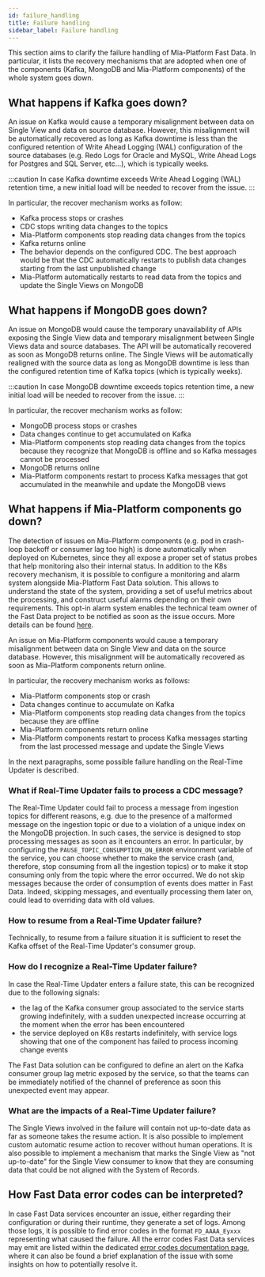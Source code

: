 ```yaml
---
id: failure_handling
title: Failure handling
sidebar_label: Failure handling
---
```


This section aims to clarify the failure handling of Mia-Platform Fast Data. In particular, it lists the recovery mechanisms that are adopted when one of the components (Kafka, MongoDB and Mia-Platform components) of the whole system goes down.

## What happens if Kafka goes down?

An issue on Kafka would cause a temporary misalignment between data on Single View and data on source database. However, this misalignment will be automatically recovered as long as Kafka downtime is less than the configured retention of Write Ahead Logging (WAL) configuration of the source databases (e.g.  Redo Logs for Oracle and MySQL, Write Ahead Logs for Postgres and SQL Server, etc...), which is typically weeks.

:::caution
In case Kafka downtime exceeds Write Ahead Logging (WAL) retention time, a new initial load will be needed to recover from the issue.
:::

In particular, the recover mechanism works as follow:
* Kafka process stops or crashes
* CDC stops writing data changes to the topics
* Mia-Platform components stop reading data changes from the topics
* Kafka returns online
* The behavior depends on the configured CDC. The best approach would be that the CDC automatically restarts to publish data changes starting from the last unpublished change
* Mia-Platform automatically restarts to read data from the topics and update the Single Views on MongoDB

## What happens if MongoDB goes down?

An issue on MongoDB would cause the temporary unavailability of APIs exposing the Single View data and temporary misalignment between Single Views data and source databases.
The API will be automatically recovered as soon as MongoDB returns online. The Single Views will be automatically realigned with the source data as long as MongoDB downtime is less than the configured retention time of Kafka topics (which is typically weeks). 

:::caution
In case MongoDB downtime exceeds topics retention time, a new initial load will be needed to recover from the issue.
:::

In particular, the recover mechanism works as follow:
* MongoDB process stops or crashes
* Data changes continue to get accumulated on Kafka
* Mia-Platform components stop reading data changes from the topics because they recognize that MongoDB is offline and so Kafka messages cannot be processed
* MongoDB returns online
* Mia-Platform components restart to process Kafka messages that got accumulated in the meanwhile and update the MongoDB views

## What happens if Mia-Platform components go down?

The detection of issues on Mia-Platform components (e.g. pod in crash-loop backoff or consumer lag too high) is done
automatically when deployed on Kubernetes, since they all expose a proper set of status probes that help monitoring also
their internal status. In addition to the K8s recovery mechanism, it is possible to configure a monitoring and alarm
system alongside Mia-Platform Fast Data solution. This allows to understand the state of the system, providing a set of useful metrics about the processing, and construct useful alarms depending on their own requirements. This opt-in alarm system enables the technical team owner of the Fast Data project to be notified as soon as the issue occurs.
More details can be found [here](/fast_data/monitoring/overview.md).

An issue on Mia-Platform components would cause a temporary misalignment between data on Single View and data on the source database. However, this misalignment will be automatically recovered as soon as Mia-Platform components return online.

In particular, the recovery mechanism works as follows:
* Mia-Platform components stop or crash
* Data changes continue to accumulate on Kafka
* Mia-Platform components stop reading data changes from the topics because they are offline
* Mia-Platform components return online
* Mia-Platform components restart to process Kafka messages starting from the last processed message and update the Single Views

In the next paragraphs, some possible failure handling on the Real-Time Updater is described.

### What if Real-Time Updater fails to process a CDC message?

The Real-Time Updater could fail to process a message from ingestion topics for different reasons, e.g. due to the presence of a malformed message on the ingestion topic or due to a violation of a unique index on the MongoDB projection.
In such cases, the service is designed to stop processing messages as soon as it encounters an error. In particular, by configuring the `PAUSE_TOPIC_CONSUMPTION_ON_ERROR` environment variable of the service, you can choose whether to make the service crash (and, therefore, stop consuming from all the ingestion topics) or to make it stop consuming only from the topic where the error occurred.
We do not skip messages because the order of consumption of events does matter in Fast Data. Indeed, skipping messages, and eventually processing them later on, could lead to overriding data with old values.

### How to resume from a Real-Time Updater failure?

Technically, to resume from a failure situation it is sufficient to reset the Kafka offset of the Real-Time Updater's consumer group.

### How do I recognize a Real-Time Updater failure?

In case the Real-Time Updater enters a failure state, this can be recognized due to the following signals:

- the lag of the Kafka consumer group associated to the service starts growing indefinitely, with a sudden unexpected increase occurring at the moment when the error has been encountered
- the service deployed on K8s restarts indefinitely, with service logs showing that one of the component has failed to
process incoming change events

The Fast Data solution can be configured to define an alert on the Kafka consumer group lag metric exposed by the service,
so that the teams can be immediately notified of the channel of preference as soon this unexpected event may appear.

### What are the impacts of a Real-Time Updater failure?

The Single Views involved in the failure will contain not up-to-date data as far as someone takes the resume action.
It is also possible to implement custom automatic resume action to recover without human operations.
It is also possible to implement a mechanism that marks the Single View as "not up-to-date" for the Single View consumer to know that they are consuming data that could be not aligned with the System of Records.

## How Fast Data error codes can be interpreted?

In case Fast Data services encounter an issue, either regarding their configuration or during their runtime,
they generate a set of logs. Among those logs, it is possible to find error codes in the format `FD_AAAA_Eyxxx` representing what caused the failure.
All the error codes Fast Data services may emit are listed within the dedicated [error codes documentation page](/fast_data/troubleshooting/fast_data_error_codes.md),
where it can also be found a brief explanation of the issue with some insights on how to potentially resolve it.
